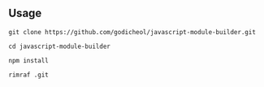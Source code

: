 ## Usage

```console
git clone https://github.com/godicheol/javascript-module-builder.git
```
```console
cd javascript-module-builder
```
```console
npm install
```
```console
rimraf .git
```